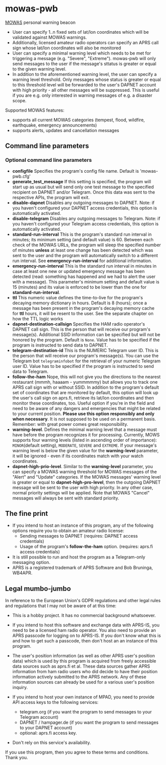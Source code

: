 # mowas-pwb
[MOWAS](https://de.wikipedia.org/wiki/MoWaS) personal warning beacon

- User can specify 1..n fixed sets of lat/lon coordinates which will be validated against MOWAS warnings.
- Additionally, licensed amateur radio operators can specify an APRS call sign whose lat/lon coordinates will also be monitored
- User can specify a minimal warning level which needs to be met for triggering a message (e.g. "Severe", "Extreme"). mowas-pwb will only send messages to the user if the message's sttatus is greater or equal to the given warning level.
- In addition to the aforementioned warning level, the user can specify a warning level threshold. Only messages whose status is greater or equal to this threshold level will be forwarded to the user's DAPNET account with high priority - all other messages will be suppressed. This is useful if you are e.g. only interested in warning messages of e.g. a disaster scope.

Supported MOWAS features: 
- supports all current MOWAS categories (tempest, flood, wildfire, earthquake, emergency announcements)
- supports alerts, updates and cancellation messages

## Command line parameters

### Optional command line parameters

- __configfile__ Specifies the program's config file name. Default is 'mowas-pwb.cfg'
- __generate_test_message__ If this setting is specified, the program will start up as usual but will send only one test message to the specified recipient on DAPNET and/or Telegram. Once this data was sent to the respective APIs, the program will exit.
- __disable-dapnet__ Disables any outgoing messages to DAPNET. Note: if you haven't configured your DAPNET access credentials, this option is automatically activated.
- __disable-telegram__ Disables any outgoing messages to Telegram. Note: if you haven't configured your Telegram access credentials, this option is automatically activated.
- __standard-run-interval__ This is the program's standard run interval in minutes; its minimum setting (and default value) is 60. Between each check of the MOWAS URLs, the program will sleep the specified number of minutes __unless__ at least one change has been detected which was sent to the user and the program will automatically switch to a different run interval. See __emergency-run-interval__ for additional information.
- __emergency-run-interval__ This is the standard run interval in minutes in case at least one new or updated emergency message has been detected (read: something has happened and we had to alert the user with a message). This parameter's minimum setting and default value is 15 (minutes) and its value is enforced to be lower than the one for __standard-run-interval__.
- __ttl__ This numeric value defines the time-to-live for the program's decaying memory dictionary in hours. Default is 8 (hours); once a message has been present in the program's decaying memory cache for __ttl__ hours, it will be resent to the user. See the separate chapter on how the TTL logic works
- __dapnet-destination-callsign__ Specifies the HAM radio operator's DAPNET call sign. This is the person that will receive our program's message(s). Additional SSID information can be specified but will not be honored by the program. Default is ```None```. Value has to be specified if the program is instructed to send data to DAPNET.
- __telegram-destination-id__ This is the NUMERIC Telegram user ID. This is the person that will receive our program's message(s). You can use the Telegram bot ```telegraminfobot``` for the retrieval of your numeric Telegram user ID. Value has to be specified if the program is instructed to send data to Telegram.
- __follow-the-ham__ Nope, this will not give you the directions to the nearest restaurant (mmmh, haaaam - yummmmmy) but allows you to track one APRS call sign with or without SSID. In addition to the program's default set of coordinates that are monitored by default, this option will look up the user's call sign on aprs.fi, retrieve its lat/lon coordinates and then monitor these coordinates, too. Useful option if you're in the field and need to be aware of any dangers and emergencies that might be related to your current position. __Please use this option responsibly and only when necessary__. It is not supposed to be used on a permanent basis. Remember: with great power comes great responsibility.
- __warning-level__. Defines the minimal warning level that a message must have before the program recognizes it for processing. Currently, MOWS supports four warning levels (listed in ascending order of importance): ```MINOR```(default setting), ```MODERATE```, ```SEVERE``` and ```EXTREME```. If your message's warning level is below the given value for the __warning-level__ parameter, it will be ignored - even if its coordinates match with your watch coordinates.
- __dapnet-high-prio-level__. Similar to the __warning-level__ parameter, you can specify a MOWAS warning threshold for MOWAS messages of the "Alert" and "Update" categories. If the MOWAS messages' warning level is greater or equal to __dapnet-high-pro-level__, then the outgoing DAPNET message will be sent to the user with high priority. In any other case, normal priority settings will be applied. Note that MOWAS "Cancel" messages will always be sent with standard priority.


## The fine print

- If you intend to host an instance of this program, any of the following options require you to obtain an amateur radio license:
    - Sending messages to DAPNET (requires: DAPNET access credentials)
    - Usage of the program's __follow-the-ham__ option. (requires: aprs.fi access credentials)
- It is still possible to run and host the program as a Telegram-only messaging option.
- APRS is a registered trademark of APRS Software and Bob Bruninga, WB4APR.


## Legal mumbo-jumbo

In reference to the European Union's GDPR regulations and other legal rules and regulations that I may not be aware of at this time:

- This is a hobby project. It has no commercial background whatsoever.

- If you intend to host this software and exchange data with APRS-IS, you need to be a licensed ham radio operator. You also need to provide an APRS passcode for logging on to APRS-IS. If you don't know what this is and how to get such a passcode, then don't host an an instance of this program.

- The user's position information (as well as other APRS user's position data) which is used by this program is acquired from freely accessible data sources such as aprs.fi et al. These data sources gather APRS information from ham radio users who did decide to have their position information actively submitted to the APRS network. Any of these information sources can already be used for a various user's position inquiry.


- If you intend to host your own instance of MPAD, you need to provide API access keys to the following services:
    - telegram.org (if you want the program to send messages to your Telegram account)
    - DAPNET / hampager.de (if you want the program to send messages to your DAPNET account)
    - optional: aprs.fi access key.

- Don't rely on this service's availability.

If you use this program, then you agree to these terms and conditions. Thank you.

